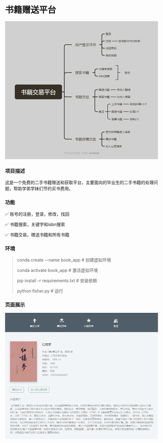 # 书籍赠送平台

![书籍交易平台](imgs/书籍交易平台.png)

### 项目描述

这是一个免费的二手书籍赠送和获取平台，主要面向的毕业生的二手书籍的处理问题，帮助学弟学妹们节约买书费用。

### 功能

✅ 账号的注册，登录，修改，找回

✅ 书籍搜索，关键字和isbn搜索

✅ 书籍交易，赠送书籍和所有书籍

 ### 环境

>conda create --name book_app  # 创建虚拟环境
>
>conda activate book_app  # 激活虚拟环境
>
>pip install -r requirements.txt  # 安装依赖
>
>python fisher.py  # 运行

### 页面展示

![image-20240617152357601](imgs/book_detail.png)
